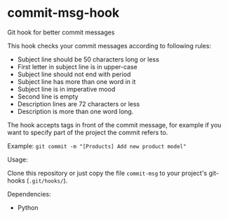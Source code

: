 # commit-msg-hook
Git hook for better commit messages

This hook checks your commit messages according to following rules:

- Subject line should be 50 characters long or less
- First letter in subject line is in upper-case
- Subject line should not end with period
- Subject line has more than one word in it
- Subject line is in imperative mood
- Second line is empty
- Description lines are 72 characters or less
- Description is more than one word long.

The hook accepts tags in front of the commit message, for example
if you want to specify part of the project the commit refers to.

Example: `git commit -m "[Products] Add new product model"`

Usage:

Clone this repository or just copy the file `commit-msg` to your project's 
git-hooks (`.git/hooks/`).

Dependencies:

- Python